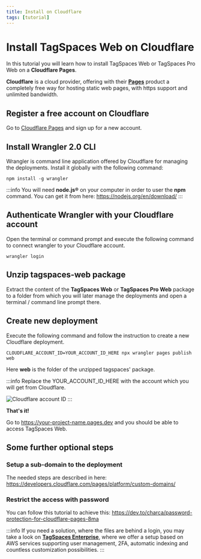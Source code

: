 ```yaml
---
title: Install on Cloudflare
tags: [tutorial]
---
```


# Install TagSpaces Web on Cloudflare

In this tutorial you will learn how to install TagSpaces Web or TagSpaces Pro Web on a **Cloudflare Pages**.

**Cloudflare** is a cloud provider, offering with their [**Pages**](https://pages.cloudflare.com/) product a completely free way for hosting static web pages, with https support and unlimited bandwidth.

## Register a free account on Cloudflare

Go to [Cloudflare Pages](https://pages.cloudflare.com/) and sign up for a new account.

## Install Wrangler 2.0 CLI

Wrangler is command line application offered by Cloudflare for managing the deployments. Install it globally with the following command:

    npm install -g wrangler

:::info
You will need **node.js®** on your computer in order to user the **npm** command. You can get it from here: https://nodejs.org/en/download/
:::

## Authenticate Wrangler with your Cloudflare account

Open the terminal or command prompt and execute the following command to connect wrangler to your Cloudflare account.

    wrangler login

## Unzip tagspaces-web package

Extract the content of the **TagSpaces Web** or **TagSpaces Pro Web** package to a folder from which you will later manage the deployments and open a terminal / command line prompt there.

## Create new deployment

Execute the following command and follow the instruction to create a new Cloudflare deployment.

    CLOUDFLARE_ACCOUNT_ID=YOUR_ACCOUNT_ID_HERE npx wrangler pages publish web

Here **web** is the folder of the unzipped tagspaces' package.

:::info
Replace the YOUR_ACCOUNT_ID_HERE with the account which you will get from Cloudflare.

![Cloudflare account ID](/media/cloudflare-account-id.png)
:::

**That's it!**

Go to https://your-project-name.pages.dev and you should be able to access TagSpaces Web.

## Some further optional steps

### Setup a sub-domain to the deployment

The needed steps are described in here: https://developers.cloudflare.com/pages/platform/custom-domains/

### Restrict the access with password

You can follow this tutorial to achieve this: https://dev.to/charca/password-protection-for-cloudflare-pages-8ma

:::info
If you need a solution, where the files are behind a login, you may take a look on [**TagSpaces Enterprise**](https://www.tagspaces.org/products/enterprise/),
where we offer a setup based on AWS services supporting user management, 2FA, automatic indexing and countless customization possibilities.
:::

